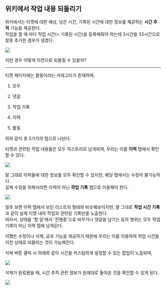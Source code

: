 ## 위키에서 작업 내용 되돌리기

위키에서는 티켓에 대한 예상, 남은 시간, 기록된 시간에 대한 정보를 제공하는 **시간 추적** 기능을 제공한다.<br>
작업을 할 때 마다 작업 시간(= 기록된 시간)을 등록해줘야 하는데 3시간을 33시간으로 잘못 추가한 경우가 생겼다.

<img src="https://user-images.githubusercontent.com/23455736/105794026-889f2e80-5fcd-11eb-8780-37738e060010.png" size="650">

이런 경우 어떻게 이전으로 되돌릴 수 있을까?

---

티켓 페이지에는 활동이라는 카테고리가 존재하며,

1. 모두

2. 댓글

3. 작업 기록

4. 이력

5. 활동

위와 같이 총 5가지의 탭으로 나뉜다.

티켓과 관련된 작업 내용들은 모두 히스토리로 남게되며, 우리는 이를 **이력** 탭에서 확인할 수 있다.

<img src="https://user-images.githubusercontent.com/23455736/105794640-bcc71f00-5fce-11eb-9a61-a033854779a1.png" size="650">

말 그대로 이력들에 대한 정보를 모두 확인할 수 있지만, 해당 탭에서는 수정이 불가능하다.<br>
실제 수정을 위해서라면 이력이 아닌 **작업 기록** 탭으로 이동해야 한다.

<img src="https://user-images.githubusercontent.com/23455736/105794828-28a98780-5fcf-11eb-94fc-d6a56891d216.png" size="650">

얼추 보면 이력 탭에서 보던 리스트의 형태와 비슷해보이지만, 말 그대로 **작업 시간 기록**과 같이 실제 티켓 내의 작업과 관련된 기록만을 노출한다.<br>
따라서, 상태를 '할 일'에서 '진행중'으로 바꾸거나 댓글을 남기는 등의 행위는 모두 작업 기록이 아닌 이력 탭에 남게된다.

어쨌든 수정이나 삭제, 공유 기능을 제공하기 때문에 우리는 이를 이용하여 작업 시간을 이전 상태로 되돌리는 것이 가능해진다.

삭제 버튼 클릭 시 아래와 같이 시간을 커스텀하게 설정할 수 있는 팝업이 노출되며,

<img src="https://user-images.githubusercontent.com/23455736/105795641-7ffc2780-5fd0-11eb-8dd2-cfceb91997a3.png" size="650">

삭제가 완료됐을 때, 시간 추적 관련 정보가 원래대로 돌아온 것을 확인할 수 있게 된다.

<img src="https://user-images.githubusercontent.com/23455736/105795907-fb5dd900-5fd0-11eb-8c56-9af959d483ae.png" size="650">
